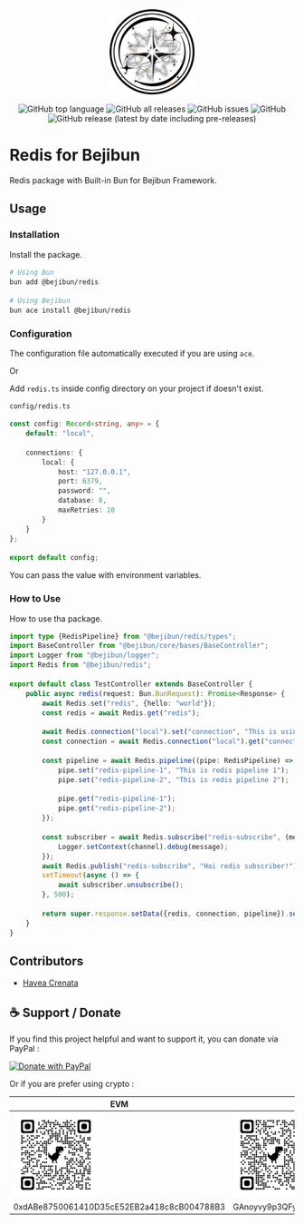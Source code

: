 <div align="center">

<img src="https://github.com/crenata/bejibun/blob/master/public/images/bejibun.png?raw=true" width="150" alt="Bejibun" />

![GitHub top language](https://img.shields.io/github/languages/top/crenata/bejibun-redis)
![GitHub all releases](https://img.shields.io/github/downloads/crenata/bejibun-redis/total)
![GitHub issues](https://img.shields.io/github/issues/crenata/bejibun-redis)
![GitHub](https://img.shields.io/github/license/crenata/bejibun-redis)
![GitHub release (latest by date including pre-releases)](https://img.shields.io/github/v/release/crenata/bejibun-redis?display_name=tag&include_prereleases)

</div>

# Redis for Bejibun
Redis package with Built-in Bun for Bejibun Framework.

## Usage

### Installation
Install the package.

```bash
# Using Bun
bun add @bejibun/redis

# Using Bejibun
bun ace install @bejibun/redis
```

### Configuration
The configuration file automatically executed if you are using `ace`.

Or

Add `redis.ts` inside config directory on your project if doesn't exist.

```bash
config/redis.ts
```

```ts
const config: Record<string, any> = {
    default: "local",

    connections: {
        local: {
            host: "127.0.0.1",
            port: 6379,
            password: "",
            database: 0,
            maxRetries: 10
        }
    }
};

export default config;
```

You can pass the value with environment variables.

### How to Use
How to use tha package.

```ts
import type {RedisPipeline} from "@bejibun/redis/types";
import BaseController from "@bejibun/core/bases/BaseController";
import Logger from "@bejibun/logger";
import Redis from "@bejibun/redis";

export default class TestController extends BaseController {
    public async redis(request: Bun.BunRequest): Promise<Response> {
        await Redis.set("redis", {hello: "world"});
        const redis = await Redis.get("redis");

        await Redis.connection("local").set("connection", "This is using custom connection.");
        const connection = await Redis.connection("local").get("connection");

        const pipeline = await Redis.pipeline((pipe: RedisPipeline) => {
            pipe.set("redis-pipeline-1", "This is redis pipeline 1");
            pipe.set("redis-pipeline-2", "This is redis pipeline 2");

            pipe.get("redis-pipeline-1");
            pipe.get("redis-pipeline-2");
        });

        const subscriber = await Redis.subscribe("redis-subscribe", (message: string, channel: string) => {
            Logger.setContext(channel).debug(message);
        });
        await Redis.publish("redis-subscribe", "Hai redis subscriber!");
        setTimeout(async () => {
            await subscriber.unsubscribe();
        }, 500);

        return super.response.setData({redis, connection, pipeline}).send();
    }
}
```

## Contributors
- [Havea Crenata](mailto:havea.crenata@gmail.com)

## ☕ Support / Donate

If you find this project helpful and want to support it, you can donate via PayPal :

[![Donate with PayPal](https://img.shields.io/badge/Donate-PayPal-blue.svg?logo=paypal)](https://paypal.me/hafiizhghulam)

Or if you are prefer using crypto :

| EVM                                                                                                     | Solana                                                                                                  |
| ------------------------------------------------------------------------------------------------------- | ------------------------------------------------------------------------------------------------------- |
| <img src="https://github.com/crenata/bejibun/blob/master/public/images/EVM.png?raw=true" width="150" /> | <img src="https://github.com/crenata/bejibun/blob/master/public/images/SOL.png?raw=true" width="150" /> |
| 0xdABe8750061410D35cE52EB2a418c8cB004788B3                                                              | GAnoyvy9p3QFyxikWDh9hA3fmSk2uiPLNWyQ579cckMn                                                            |